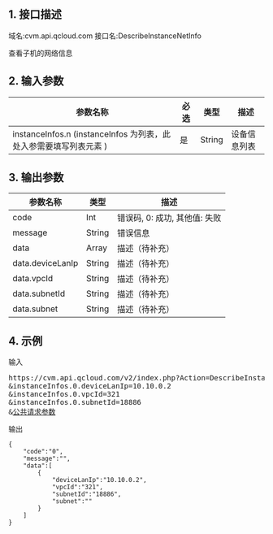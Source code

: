 ## 1. 接口描述
域名:cvm.api.qcloud.com
接口名:DescribeInstanceNetInfo

查看子机的网络信息

## 2. 输入参数
| 参数名称 | 必选  | 类型 | 描述 |
|---------|---------|---------|---------|
| instanceInfos.n (instanceInfos 为列表，此处入参需要填写列表元素 ) | 是 | String | 设备信息列表|


## 3. 输出参数
| 参数名称 | 类型 | 描述 |
|---------|---------|---------|
| code | Int | 错误码, 0: 成功, 其他值: 失败|
| message | String | 错误信息|
| data | Array | 描述（待补充） |
| data.deviceLanIp | String | 描述（待补充）| 
| data.vpcId | String | 描述（待补充）| 
| data.subnetId | String | 描述（待补充）| 
| data.subnet | String | 描述（待补充）| 


## 4. 示例
输入
<pre>
https://cvm.api.qcloud.com/v2/index.php?Action=DescribeInstanceNetInfo
&instanceInfos.0.deviceLanIp=10.10.0.2
&instanceInfos.0.vpcId=321
&instanceInfos.0.subnetId=18886
&<a href="https://www.qcloud.com/doc/api/229/6976">公共请求参数</a>
</pre>
输出
```
{
    "code":"0",
    "message":"",
    "data":[
        {
            "deviceLanIp":"10.10.0.2",
            "vpcId":"321",
            "subnetId":"18886",
            "subnet":""
        }
    ]
}
```

